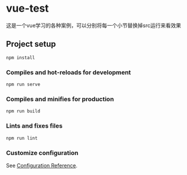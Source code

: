 # vue-test

这是一个vue学习的各种案例，可以分别将每一个小节替换掉src运行来看效果

## Project setup

```
npm install
```

### Compiles and hot-reloads for development

```
npm run serve
```

### Compiles and minifies for production

```
npm run build
```

### Lints and fixes files

```
npm run lint
```

### Customize configuration

See [Configuration Reference](https://cli.vuejs.org/config/).
